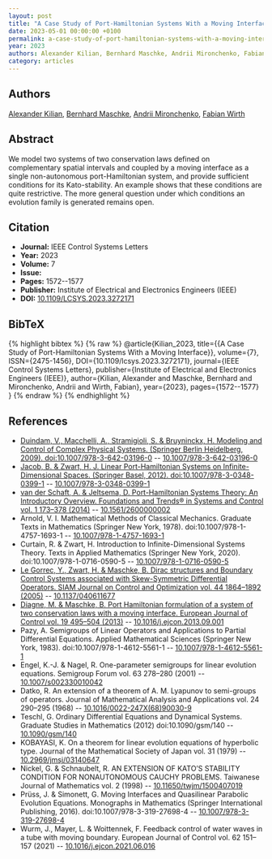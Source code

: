 ```yaml
---
layout: post
title: "A Case Study of Port-Hamiltonian Systems With a Moving Interface"
date: 2023-05-01 00:00:00 +0100
permalink: a-case-study-of-port-hamiltonian-systems-with-a-moving-interface
year: 2023
authors: Alexander Kilian, Bernhard Maschke, Andrii Mironchenko, Fabian Wirth
category: articles
---
```

 
## Authors
[Alexander Kilian](authors/alexander_kilian), [Bernhard Maschke](authors/bernhard_maschke), [Andrii Mironchenko](authors/andrii_mironchenko), [Fabian Wirth](authors/fabian_wirth)
 
## Abstract
We model two systems of two conservation laws defined on complementary spatial intervals and coupled by a moving interface as a single non-autonomous port-Hamiltonian system, and provide sufficient conditions for its Kato-stability. An example shows that these conditions are quite restrictive. The more general question under which conditions an evolution family is generated remains open.
 
## Citation
- **Journal:** IEEE Control Systems Letters
- **Year:** 2023
- **Volume:** 7
- **Issue:** 
- **Pages:** 1572--1577
- **Publisher:** Institute of Electrical and Electronics Engineers (IEEE)
- **DOI:** [10.1109/LCSYS.2023.3272171](https://doi.org/10.1109/LCSYS.2023.3272171)
 
## BibTeX
{% highlight bibtex %}
{% raw %}
@article{Kilian_2023,
  title={{A Case Study of Port-Hamiltonian Systems With a Moving Interface}},
  volume={7},
  ISSN={2475-1456},
  DOI={10.1109/lcsys.2023.3272171},
  journal={IEEE Control Systems Letters},
  publisher={Institute of Electrical and Electronics Engineers (IEEE)},
  author={Kilian, Alexander and Maschke, Bernhard and Mironchenko, Andrii and Wirth, Fabian},
  year={2023},
  pages={1572--1577}
}
{% endraw %}
{% endhighlight %}
 
## References
- [Duindam, V., Macchelli, A., Stramigioli, S. & Bruyninckx, H. Modeling and Control of Complex Physical Systems. (Springer Berlin Heidelberg, 2009). doi:10.1007/978-3-642-03196-0](modeling-and-control-of-complex-physical-systems) -- [10.1007/978-3-642-03196-0](https://doi.org/10.1007/978-3-642-03196-0)
- [Jacob, B. & Zwart, H. J. Linear Port-Hamiltonian Systems on Infinite-Dimensional Spaces. (Springer Basel, 2012). doi:10.1007/978-3-0348-0399-1](linear-port-hamiltonian-systems-on-infinite-dimensional-spaces) -- [10.1007/978-3-0348-0399-1](https://doi.org/10.1007/978-3-0348-0399-1)
- [van der Schaft, A. & Jeltsema, D. Port-Hamiltonian Systems Theory: An Introductory Overview. Foundations and Trends® in Systems and Control vol. 1 173–378 (2014)](port-hamiltonian-systems-theory-an-introductory-overview-journal) -- [10.1561/2600000002](https://doi.org/10.1561/2600000002)
- Arnold, V. I. Mathematical Methods of Classical Mechanics. Graduate Texts in Mathematics (Springer New York, 1978). doi:10.1007/978-1-4757-1693-1 -- [10.1007/978-1-4757-1693-1](https://doi.org/10.1007/978-1-4757-1693-1)
- Curtain, R. & Zwart, H. Introduction to Infinite-Dimensional Systems Theory. Texts in Applied Mathematics (Springer New York, 2020). doi:10.1007/978-1-0716-0590-5 -- [10.1007/978-1-0716-0590-5](https://doi.org/10.1007/978-1-0716-0590-5)
- [Le Gorrec, Y., Zwart, H. & Maschke, B. Dirac structures and Boundary Control Systems associated with Skew-Symmetric Differential Operators. SIAM Journal on Control and Optimization vol. 44 1864–1892 (2005)](dirac-structures-and-boundary-control-systems-associated-with-skew-symmetric-differential-operators) -- [10.1137/040611677](https://doi.org/10.1137/040611677)
- [Diagne, M. & Maschke, B. Port Hamiltonian formulation of a system of two conservation laws with a moving interface. European Journal of Control vol. 19 495–504 (2013)](port-hamiltonian-formulation-of-a-system-of-two-conservation-laws-with-a-moving-interface) -- [10.1016/j.ejcon.2013.09.001](https://doi.org/10.1016/j.ejcon.2013.09.001)
- Pazy, A. Semigroups of Linear Operators and Applications to Partial Differential Equations. Applied Mathematical Sciences (Springer New York, 1983). doi:10.1007/978-1-4612-5561-1 -- [10.1007/978-1-4612-5561-1](https://doi.org/10.1007/978-1-4612-5561-1)
- Engel, K.-J. & Nagel, R. One-parameter semigroups for linear evolution equations. Semigroup Forum vol. 63 278–280 (2001) -- [10.1007/s002330010042](https://doi.org/10.1007/s002330010042)
- Datko, R. An extension of a theorem of A. M. Lyapunov to semi-groups of operators. Journal of Mathematical Analysis and Applications vol. 24 290–295 (1968) -- [10.1016/0022-247X(68)90030-9](https://doi.org/10.1016/0022-247X(68)90030-9)
- Teschl, G. Ordinary Differential Equations and Dynamical Systems. Graduate Studies in Mathematics (2012) doi:10.1090/gsm/140 -- [10.1090/gsm/140](https://doi.org/10.1090/gsm/140)
- KOBAYASI, K. On a theorem for linear evolution equations of hyperbolic type. Journal of the Mathematical Society of Japan vol. 31 (1979) -- [10.2969/jmsj/03140647](https://doi.org/10.2969/jmsj/03140647)
- Nickel, G. & Schnaubelt, R. AN EXTENSION OF KATO’S STABILITY CONDITION FOR NONAUTONOMOUS CAUCHY PROBLEMS. Taiwanese Journal of Mathematics vol. 2 (1998) -- [10.11650/twjm/1500407019](https://doi.org/10.11650/twjm/1500407019)
- Prüss, J. & Simonett, G. Moving Interfaces and Quasilinear Parabolic Evolution Equations. Monographs in Mathematics (Springer International Publishing, 2016). doi:10.1007/978-3-319-27698-4 -- [10.1007/978-3-319-27698-4](https://doi.org/10.1007/978-3-319-27698-4)
- Wurm, J., Mayer, L. & Woittennek, F. Feedback control of water waves in a tube with moving boundary. European Journal of Control vol. 62 151–157 (2021) -- [10.1016/j.ejcon.2021.06.016](https://doi.org/10.1016/j.ejcon.2021.06.016)

